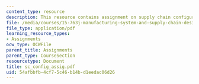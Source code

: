 ```yaml
---
content_type: resource
description: This resource contains assignment on supply chain configuration.
file: /media/courses/15-763j-manufacturing-system-and-supply-chain-design-spring-2005/54afbbfb4cf75c46b14bd1eedac06d26_sc_config_assig.pdf
file_type: application/pdf
learning_resource_types:
- Assignments
ocw_type: OCWFile
parent_title: Assignments
parent_type: CourseSection
resourcetype: Document
title: sc_config_assig.pdf
uid: 54afbbfb-4cf7-5c46-b14b-d1eedac06d26
---
```

